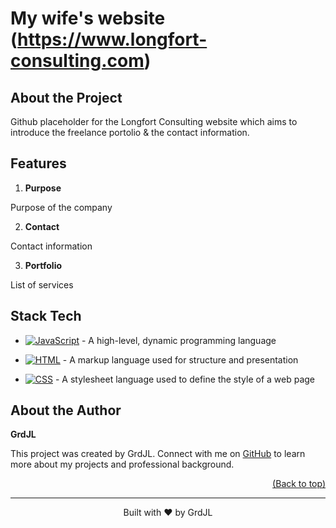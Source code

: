 # My wife's website (https://www.longfort-consulting.com)

<!-- TABLE_CONTENT_PLACEHOLDER -->

## About the Project

Github placeholder for the Longfort Consulting website which aims to introduce the freelance portolio & the contact information.



## Features

1. **Purpose**

Purpose of the company

2. **Contact**

Contact information

3. **Portfolio**

List of services



## Stack Tech
- [![JavaScript][JavaScript-badge]][JavaScript-url] - A high-level, dynamic programming language

[JavaScript-badge]: https://img.shields.io/badge/JavaScript-F7DF1E?style=for-the-badge&logo=javascript
[JavaScript-url]: }
- [![HTML][HTML-badge]][HTML-url] - A markup language used for structure and presentation

[HTML-badge]: https://img.shields.io/badge/HTML-E34F26?style=for-the-badge&logo=html
[HTML-url]: }
- [![CSS][CSS-badge]][CSS-url] - A stylesheet language used to define the style of a web page

[CSS-badge]: https://img.shields.io/badge/CSS-264DE4?style=for-the-badge&logo=css
[CSS-url]: }



## About the Author

**GrdJL**

This project was created by GrdJL. Connect with me on [GitHub](https://github.com/grdjl)  to learn more about my projects and professional background.


<p align="right"><a href="#readme-top">(Back to top)</a></p>

---
 <div align="center">Built with ❤️ by GrdJL</a></div>

